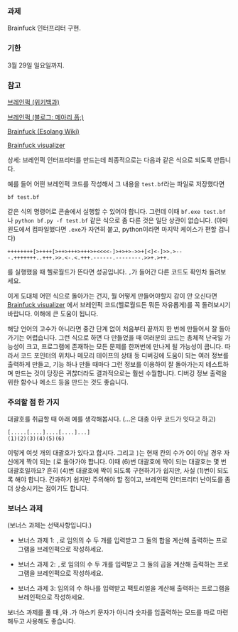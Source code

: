 ### 과제
Brainfuck 인터프리터 구현.
### 기한
3월 29일 일요일까지.
### 참고 

[브레인퍽 (위키백과)](https://ko.wikipedia.org/wiki/%EB%B8%8C%EB%A0%88%EC%9D%B8%ED%8D%BD)

[브레인퍽 (블로그: 메아리 풉;)](https://pub.mearie.org/%EB%B8%8C%EB%A0%88%EC%9D%B8%ED%8D%BD)

[Brainfuck (Esolang Wiki)](https://esolangs.org/wiki/Brainfuck)

[Brainfuck visualizer](https://fatiherikli.github.io/brainfuck-visualizer/)

상세: 
브레인퍽 인터프리터를 만드는데 최종적으로는 다음과 같은 식으로 되도록 만듭니다.

예를 들어 어떤 브레인퍽 코드를 작성해서 그 내용을 `test.bf`라는 파일로 저장했다면

    bf test.bf

같은 식의 명령어로 콘솔에서 실행할 수 있어야 합니다.
그런데 이때 `bf.exe test.bf`나 `python bf.py -f test.bf` 같은 식으로 좀 다른 것은 일단 상관이 없습니다. (아마 윈도에서 컴파일했다면 `.exe`가 자연히 붙고, python이라면 마지막 케이스가 편할 겁니다)

    ++++++++[>++++[>++>+++>+++>+<<<<-]>+>+>->>+[<]<-]>>.>---.+++++++..+++.>>.<-.<.+++.------.--------.>>+.>++. 
    
를 실행했을 때 헬로월드가 뜬다면 성공입니다. `,`가 들어간 다른 코드도 확인차 돌려보세요. 

이게 도대체 어떤 식으로 돌아가는 건지, 뭘 어떻게 만들어야할지 감이 안 오신다면
[Brainfuck visualizer](https://fatiherikli.github.io/brainfuck-visualizer/)
에서 브레인퍽 코드(헬로월드든 뭐든 자유롭게)를 꼭 돌려보시기 바랍니다. 이해에 큰 도움이 됩니다.

해당 언어의 고수가 아니라면 중간 단계 없이 처음부터 끝까지 한 번에 만들어서 잘 돌아가기는 어렵습니다. 그런 식으로 하면 다 만들었을 때 여러분의 코드는 총체적 난국일 가능성이 크고, 프로그램에 존재하는 모든 문제를 한꺼번에 만나게 될 가능성이 큽니다. 따라서 코드 포인터의 위치나 메모리 테이프의 상태 등 디버깅에 도움이 되는 여러 정보를 출력하게 만들고, 기능 하나 만들 때마다 그런 정보를 이용하여 잘 돌아가는지 테스트하며 만드는 것이 당장은 귀찮더라도 결과적으로는 훨씬 수월합니다. 디버깅 정보 출력을 위한 함수나 메소드 등을 만드는 것도 좋습니다. 


### 주의할 점 한 가지 

대괄호를 취급할 때 아래 예를 생각해봅시다. (...은 대충 아무 코드가 잇다고 하고)

    [.....[....]....[....]...]
    (1)(2)(3)(4)(5)(6)

이렇게 여섯 개의 대괄호가 있다고 합시다.  그리고 `]`는 현재 칸의 수가 0이 아닐 경우 자신에게 짝이 되는 `[`로 돌아가야 합니다. 이때 (6)번 대괄호에 짝이 되는 대괄호는 몇 번 대괄호일까요? 흔히 (4)번 대괄호에 짝이 되도록 구현하기가 쉽지만, 사실 (1)번이 되도록 해야 합니다. 간과하기 쉽지만 주의해야 할 점이고, 브레인퍽 인터프리터 난이도를 좀 더 상승시키는 점이기도 합니다. 

### 보너스 과제
(보너스 과제는 선택사항입니다.) 

- 보너스 과제 1: `,`로 임의의 수 두 개를 입력받고 그 둘의 합을 계산해 출력하는 프로그램을 브레인퍽으로 작성하세요.

- 보너스 과제 2: `,`로 임의의 수 두 개를 입력받고 그 둘의 곱을 계산해 출력하는 프로그램을 브레인퍽으로 작성하세요.

- 보너스 과제 3: 임의의 수 하나를 입력받고 팩토리얼을 계산해 출력하는 프로그램을 브레인퍽으로 작성하세요. 

보너스 과제를 풀 때 ,와 .가 아스키 문자가 아니라 숫자를 입출력하는 모드를 따로 마련해두고 사용해도 좋습니다. 
